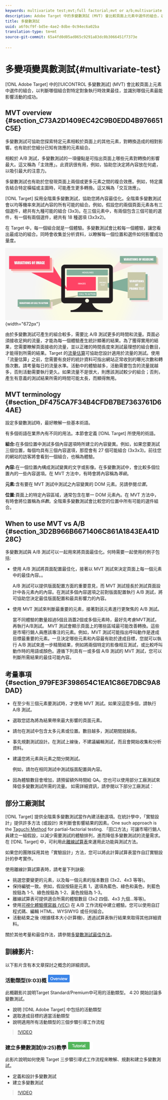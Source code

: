 ```yaml
---
keywords: multivariate test;mvt;full factorial;mvt or a/b;multivariate a/b;traffic estimator;when to use mvt;mvt considerations;multivariate;partial-factorial;partial factorial;full-factorial
description: Adobe Target 中的多變數測試 (MVT) 會比較頁面上元素中選件的組合，以判斷哪個組合對特定對象執行時效果最佳，並識別哪個元素最能影響活動的成功。
title: 多變數測試
uuid: a6f0cf9f-bd5e-4ae2-8dbe-0c94ec6a02ba
translation-type: tm+mt
source-git-commit: 65a4fd0d05ad065c9291a83dc0b3066451f7373e

---
```



# 多變項變異數測試{#multivariate-test}

[!DNL Adobe Target] 中的[!UICONTROL 多變數測試] (MVT) 會比較頁面上元素中選件的組合，以判斷哪個組合對特定對象執行時效果最佳，並識別哪個元素最能影響活動的成功。

## MVT overview {#section_C73A2D1409EC42C9B0EDD4B976651C5E}

多變數測試可協助您探索特定元素相較於頁面上的其他元素，對轉換造成的相對影響。也有助於您細分已知有效應的元素組合。

相較於 A/B 測試，多變數測試的一項優點是可指出頁面上哪些元素對轉換的影響最大。這又稱為「主效應」。此資訊很有用，例如，協助您決定將內容放在何處，以吸引最大的注意力。

多變數測試也有助於您發現頁面上兩個或更多元素之間的複合效應。例如，特定廣告結合特定橫幅或主圖時，可能產生更多轉換。這又稱為「交互效應」。

[!DNL Target] 採用全階乘多變數測試，協助您將內容最佳化。全階乘多變數測試會以均等機率來測試內容的所有可能的組合。例如，假設您的兩個頁面元素各有三個選件，總共有九種可能的組合 (3x3)。在三個元素中，有兩個包含三個可能的選件，有一個有兩個選件，總共有 18 種選項 (3x3x2)。

在 Target 中，每一個組合就是一個體驗。多變數測試會比較每一個體驗，讓您看出最成功的組合。同時會收集並分析資料，以瞭解每一個位置和選件如何影響成功量度。

![](assets/multivariate.png){width=&quot;672px&quot;}

由於多變數測試可產生的組合較多，需要比 A/B 測試更多的時間和流量。頁面必須接收足夠的流量，才能為每一個體驗產生統計顯著的結果。為了獲得實用的結果，您需要瞭解頁面接收的流量，並以正確的時間長度來測試最理想的組合數目，才能得到所需的結果。Target 的[流量估算](../../c-activities/c-multivariate-testing/t-create-multivariate-test/traffic-estimator.md#task_71AA6922AFD447EA8C5E610A78ABA714)可協助您設計適用於流量的測試。使用「流量估算」之前，您需要有良好的統計資料可指出網站正常收到的曝光次數和轉換次數。請考量每日的流量水準。活動中的體驗越多，活動需要包含的流量就越多，否則活動需要執行更久。如果流量不是很大，則應該測試較少的組合；否則，產生有意義的測試結果所需的時間可能太長，而顯得無用。

## MVT terminology {#section_DF475CA7F34B4CFDB7BE7363761D64AE}

設定多變數測試時，最好瞭解一些基本術語。

有多個術語在業界內有不同的用法。本節會定義 [!DNL Target] 所使用的術語。

**組合:**&#x200B;在多個位置中測試多個內容選項時所建立的內容變異。例如，如果您要測試三個位置，每個均具有三個內容選項，那麼會有 27 個可能組合 (3x3x3)。前往您的網站的訪客將會看到一個組合，也稱為體驗。

**內容:**&#x200B;在一個位置內構成測試變異的文字或影像。在多變數測試中，會比較多個位置內的一些內容選項。在 MVT 方法中，有時會將內容稱為&#x200B;*等級*。

**元素:**&#x200B;含有要在 MVT 測試中測試之內容變異的 DOM 元素。另請參閱&#x200B;*位置*。

**位置:**&#x200B;頁面上的特定內容區域，通常包含在單一 DOM 元素內。在 MVT 方法中，有時會將位置稱為&#x200B;*係數*。全階乘多變數測試會比較您的位置中所有可能的選件組合。

## When to use MVT vs A/B {#section_3D2B966B6671406C861A1843EA41D28C}

多變數測試與 A/B 測試可以一起用來將頁面最佳化。何時需要一起使用的例子包括:

* 使用 A/B 測試將頁面配置最佳化，接著以 MVT 測試來決定頁面上每一個元素中的最佳內容。。

   A/B 測試可以提供版面配置方面的重要意見，而 MVT 測試擅長於測試頁面設計中各元素內的內容。在測試多個內容選項之前對版面配置執行 A/B 測試，將可協助您決定最佳版面配置和最具影響力的內容。

* 使用 MVT 測試來判斷最重要的元素，接著對該元素進行更聚焦的 A/B 測試。

   當不同體驗的數量超過5個且涵蓋2個或多個元素時，最好先考慮MVT測試，再執行A/B測試。 MVT 測試會顯示頁面上的哪些區域最可能改善轉換。這些是市場行銷人員應該專注的元素。例如，MVT 測試可能指出呼叫動作是達成目標最重要的元素。一旦決定哪些元素和內容最有助於達成目標，您就可以執行 A/B 測試來進一步精簡結果，例如將兩個特定的影像相互測試，或比較呼叫動作時的用語或顏色。遵循下列具有一或多個 A/B 測試的 MVT 測試，您可以判斷所需結果的最佳可能內容。

## 考量事項 {#section_979FE3F398654C1EA1C86E7DBC9A8DAD}

* 在至少有三個元素要測試時，才使用 MVT 測試。如果沒這麼多個，請執行 A/B 測試。
* 選取您認為將為結果帶來最大影響的頁面元素。
* 請勿在測試中包含太多元素或位置。數目越多，測試期間就越長。
* 事先規劃測試設計。在測試上線後，不建議編輯測試，而且會開始收集和分析資料。
* 建議您將元素與元素之間分開測試。

   例如，請勿在相同測試中測試版面配置與內容。

* 因為體驗數目會增加，請預留額外時間給 QA。您也可以使用部分工廠測試來降低多變數測試所需的流量。 如需詳細資訊，請參閱以下部分工廠測試：

## 部分工廠測試

[!DNL Target] 提供全階乘多變數測試當作內建活動選項。在統計學中，「實驗設計」提供許多方法 (或設計) 來判斷會影響結果的因素。One such approach is the [Taguchi Method](https://en.wikipedia.org/wiki/Taguchi_methods) for partial-factorial testing. 「田口方法」可讓市場行銷人員建立一組假設，以減少需要測試的體驗排列，進而降低多變數測試的流量需求。在 [!DNL Target] 中，可利用此[離線試算表](/help/assets/MVT-Taguchi-Partial-Factorial-Design-02102017.xlsx)來運用此功能與測試方法。

如果您的團隊採用其他「實驗設計」方法，您可以將此計算試算表當作自訂實驗設計的參考實作。

使用離線計算試算表時，請考量下列訣竅:

* 挑選您要變更的元素，以及每一個元素的版本數目 (3x2、4x3 等等)。
* 保持編號一致。例如，假設按鈕是元素 1，選項為藍色、綠色和黃色，則藍色按鈕為 1-1、綠色按鈕為 1-2、黃色按鈕為 1-3。
* 離線試算表可提供適合所需的體驗數目 (3x2 四個、4x3 九個...等等)。
* 使用[可視化體驗撰寫器 (VEC)](/help/c-experiences/experiences.md) 在 A/B 工作流程中建立體驗。您可以使用自訂程式碼、編輯 HTML、WYSIWYG 或任何組合。
* 活動結束之後 (根據樣本大小計算機)，透過試算表執行結果來取得其他詳細資料。

關於其他考量和最佳作法，請參閱[多變數測試最佳作法](../../c-activities/c-multivariate-testing/best-practices.md#reference_53635817FFB741EF8C4E56CC70688EDD)。

## 訓練影片:

以下影片含有本文章探討之概念的詳細資訊。

### 活動類型(9:03)概 ![述徽章](/help/assets/overview.png)

此概觀影片說明Target Standard/Premium中可用的活動類型。 4:20 開始討論多變數測試。

* 說明 [!DNL Adobe Target] 中包括的活動類型
* 選取達成目標的適當活動類型
* 說明適用所有活動類型的三個步驟引導工作流程

>[!VIDEO](https://video.tv.adobe.com/v/17386)

### 建立多變數測試(9:25)教學 ![課程徽章](/help/assets/tutorial.png)

此影片說明如何使用 Target 三步驟引導式工作流程來瞭解、規劃和建立多變數測試。

* 定義和設計多變數測試
* 建立多變數測試

>[!VIDEO](https://video.tv.adobe.com/v/17395)